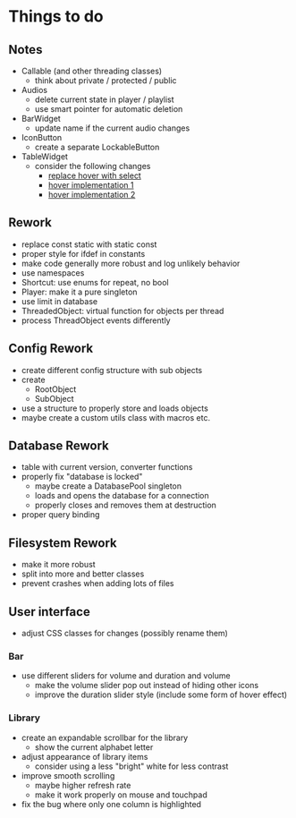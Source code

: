 # Things to do

## Notes
- Callable (and other threading classes)
  - think about private / protected / public
- Audios
  - delete current state in player / playlist
  - use smart pointer for automatic deletion
- BarWidget
  - update name if the current audio changes
- IconButton
  - create a separate LockableButton
- TableWidget
  - consider the following changes
    - [replace hover with select](https://stackoverflow.com/questions/8644367/how-to-highlight-a-row-in-qtablewidget)
    - [hover implementation 1](https://stackoverflow.com/questions/20565930/qtableview-how-can-i-highlight-the-entire-row-for-mouse-hover)
    - [hover implementation 2](https://stackoverflow.com/questions/23111075/how-to-highlight-the-entire-row-on-mouse-hover-in-qtablewidget-qt5)

## Rework
- replace const static with static const
- proper style for ifdef in constants
- make code generally more robust and log unlikely behavior
- use namespaces
- Shortcut: use enums for repeat, no bool
- Player: make it a pure singleton
- use limit in database
- ThreadedObject: virtual function for objects per thread
- process ThreadObject events differently

## Config Rework
- create different config structure with sub objects
- create
  - RootObject
  - SubObject
- use a structure to properly store and loads objects
- maybe create a custom utils class with macros etc.

## Database Rework
- table with current version, converter functions
- properly fix "database is locked"
  - maybe create a DatabasePool singleton
  - loads and opens the database for a connection
  - properly closes and removes them at destruction
- proper query binding

## Filesystem Rework
- make it more robust
- split into more and better classes
- prevent crashes when adding lots of files

## User interface
- adjust CSS classes for changes (possibly rename them)

### Bar
- use different sliders for volume and duration and volume
  - make the volume slider pop out instead of hiding other icons
  - improve the duration slider style (include some form of hover effect)

### Library
- create an expandable scrollbar for the library
  - show the current alphabet letter
- adjust appearance of library items
  - consider using a less "bright" white for less contrast
- improve smooth scrolling
  - maybe higher refresh rate
  - make it work properly on mouse and touchpad
- fix the bug where only one column is highlighted